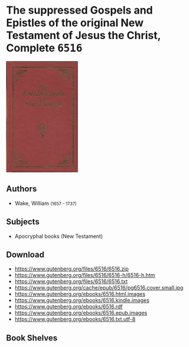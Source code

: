 # The suppressed Gospels and Epistles of the original New Testament of Jesus the Christ, Complete <kbd>6516</kbd>

![](./cover.medium.jpg "")

## Authors


 - Wake, William <small>(1657 - 1737)</small>

## Subjects


 - Apocryphal books (New Testament)

## Download


 - https://www.gutenberg.org/files/6516/6516.zip
 - https://www.gutenberg.org/files/6516/6516-h/6516-h.htm
 - https://www.gutenberg.org/files/6516/6516.txt
 - https://www.gutenberg.org/cache/epub/6516/pg6516.cover.small.jpg
 - https://www.gutenberg.org/ebooks/6516.html.images
 - https://www.gutenberg.org/ebooks/6516.kindle.images
 - https://www.gutenberg.org/ebooks/6516.rdf
 - https://www.gutenberg.org/ebooks/6516.epub.images
 - https://www.gutenberg.org/ebooks/6516.txt.utf-8

## Book Shelves


